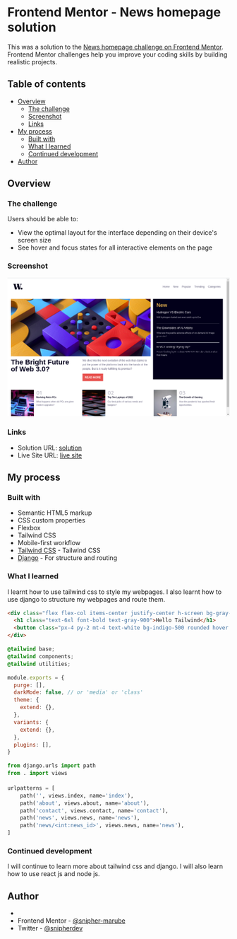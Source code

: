 # Frontend Mentor - News homepage solution

This was a solution to the [News homepage challenge on Frontend Mentor](https://www.frontendmentor.io/challenges/news-homepage-H6SWTa1MFl). Frontend Mentor challenges help you improve your coding skills by building realistic projects. 

## Table of contents

- [Overview](#overview)
  - [The challenge](#the-challenge)
  - [Screenshot](#screenshot)
  - [Links](#links)
- [My process](#my-process)
  - [Built with](#built-with)
  - [What I learned](#what-i-learned)
  - [Continued development](#continued-development)
- [Author](#author)



## Overview

### The challenge

Users should be able to:

- View the optimal layout for the interface depending on their device's screen size
- See hover and focus states for all interactive elements on the page

### Screenshot

![](https://github.com/snipher-marube/frontendmentor-solution2/blob/main/static/assets/screennshot/Screenshot%20from%202023-08-14%2011-06-59.png)



### Links

- Solution URL: [solution](https://www.frontendmentor.io/solutions/responsive-news-homepage-using-django-and-tailwind-css-sldGXCcrpF)
- Live Site URL: [live site](https://frontendmentor-solution2.vercel.app/)

## My process

### Built with

- Semantic HTML5 markup
- CSS custom properties
- Flexbox
- Tailwind CSS
- Mobile-first workflow
- [Tailwind CSS](https://tailwindcss.com/) - Tailwind CSS
- [Django](https://www.djangoproject.com/) - For structure and routing



### What I learned

I learnt how to use tailwind css to style my webpages. I also learnt how to use django to structure my webpages and route them. 

```html
<div class="flex flex-col items-center justify-center h-screen bg-gray-100">
  <h1 class="text-6xl font-bold text-gray-900">Hello Tailwind</h1>
  <button class="px-4 py-2 mt-4 text-white bg-indigo-500 rounded hover:bg-indigo-600">Get Started</button>
</div>
```
```css
@tailwind base;
@tailwind components;
@tailwind utilities;
```
```js
module.exports = {
  purge: [],
  darkMode: false, // or 'media' or 'class'
  theme: {
    extend: {},
  },
  variants: {
    extend: {},
  },
  plugins: [],
}
```
```python
from django.urls import path
from . import views

urlpatterns = [
    path('', views.index, name='index'),
    path('about', views.about, name='about'),
    path('contact', views.contact, name='contact'),
    path('news', views.news, name='news'),
    path('news/<int:news_id>', views.news, name='news'),
]
```

### Continued development

I will continue to learn more about tailwind css and django. I will also learn how to use react js and node js.




## Author

-
- Frontend Mentor - [@snipher-marube](https://www.frontendmentor.io/profile/snipher-marube)
- Twitter - [@snipherdev](https://www.twitter.com/snipherdev)



